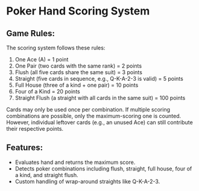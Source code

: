 # Poker Hand Scoring System

## Game Rules:
The scoring system follows these rules:

1. One Ace (A) = 1 point
2. One Pair (two cards with the same rank) = 2 points
3. Flush (all five cards share the same suit) = 3 points
4. Straight (five cards in sequence, e.g., Q-K-A-2-3 is valid) = 5 points
5. Full House (three of a kind + one pair) = 10 points
6. Four of a Kind = 20 points
7. Straight Flush (a straight with all cards in the same suit) = 100 points

Cards may only be used once per combination. If multiple scoring combinations are possible, only the maximum-scoring one is counted. However, individual leftover cards (e.g., an unused Ace) can still contribute their respective points.

## Features:
* Evaluates hand and returns the maximum score.
* Detects poker combinations including flush, straight, full house, four of a kind, and straight flush.
* Custom handling of wrap-around straights like Q-K-A-2-3.
